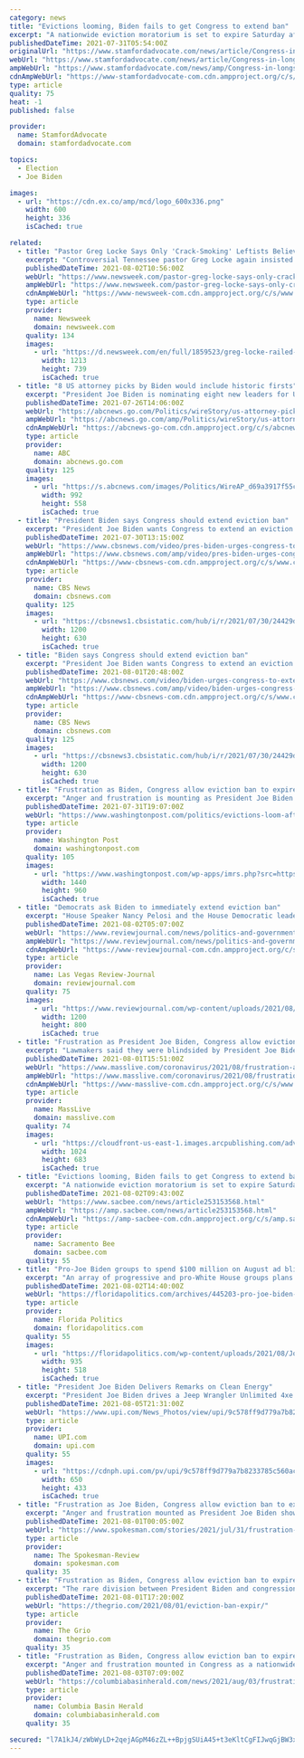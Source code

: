```yaml
---
category: news
title: "Evictions looming, Biden fails to get Congress to extend ban"
excerpt: "A nationwide eviction moratorium is set to expire Saturday after President Joe Biden and Democrats in Congress worked furiously but ultimately failed to align on a long-shot strategy to prevent millions of Americans from More than 3."
publishedDateTime: 2021-07-31T05:54:00Z
originalUrl: "https://www.stamfordadvocate.com/news/article/Congress-in-longshot-bid-to-extend-expiring-16351992.php"
webUrl: "https://www.stamfordadvocate.com/news/article/Congress-in-longshot-bid-to-extend-expiring-16351992.php"
ampWebUrl: "https://www.stamfordadvocate.com/news/amp/Congress-in-longshot-bid-to-extend-expiring-16351992.php"
cdnAmpWebUrl: "https://www-stamfordadvocate-com.cdn.ampproject.org/c/s/www.stamfordadvocate.com/news/amp/Congress-in-longshot-bid-to-extend-expiring-16351992.php"
type: article
quality: 75
heat: -1
published: false

provider:
  name: StamfordAdvocate
  domain: stamfordadvocate.com

topics:
  - Election
  - Joe Biden

images:
  - url: "https://cdn.ex.co/amp/mcd/logo_600x336.png"
    width: 600
    height: 336
    isCached: true

related:
  - title: "Pastor Greg Locke Says Only 'Crack-Smoking' Leftists Believe Joe Biden Won Election"
    excerpt: "Controversial Tennessee pastor Greg Locke again insisted President Joe Biden was not legitimately elected, and claimed only \"crack-smoking\" leftists would think he beat Donald Trump to the White House."
    publishedDateTime: 2021-08-02T10:56:00Z
    webUrl: "https://www.newsweek.com/pastor-greg-locke-says-only-crack-smoking-leftists-believe-joe-biden-won-election-1615146"
    ampWebUrl: "https://www.newsweek.com/pastor-greg-locke-says-only-crack-smoking-leftists-believe-joe-biden-won-election-1615146?amp=1"
    cdnAmpWebUrl: "https://www-newsweek-com.cdn.ampproject.org/c/s/www.newsweek.com/pastor-greg-locke-says-only-crack-smoking-leftists-believe-joe-biden-won-election-1615146?amp=1"
    type: article
    provider:
      name: Newsweek
      domain: newsweek.com
    quality: 134
    images:
      - url: "https://d.newsweek.com/en/full/1859523/greg-locke-railed-against-president.jpg"
        width: 1213
        height: 739
        isCached: true
  - title: "8 US attorney picks by Biden would include historic firsts"
    excerpt: "President Joe Biden is nominating eight new leaders for U.S. attorney positions, including in the office overseeing the prosecutions of defendants in the Capitol insurrection"
    publishedDateTime: 2021-07-26T14:06:00Z
    webUrl: "https://abcnews.go.com/Politics/wireStory/us-attorney-picks-biden-include-historic-firsts-79063674"
    ampWebUrl: "https://abcnews.go.com/amp/Politics/wireStory/us-attorney-picks-biden-include-historic-firsts-79063674"
    cdnAmpWebUrl: "https://abcnews-go-com.cdn.ampproject.org/c/s/abcnews.go.com/amp/Politics/wireStory/us-attorney-picks-biden-include-historic-firsts-79063674"
    type: article
    provider:
      name: ABC
      domain: abcnews.go.com
    quality: 125
    images:
      - url: "https://s.abcnews.com/images/Politics/WireAP_d69a3917f55c4aca9968fd54bf57e968_16x9_992.jpg"
        width: 992
        height: 558
        isCached: true
  - title: "President Biden says Congress should extend eviction ban"
    excerpt: "President Joe Biden wants Congress to extend an eviction moratorium before millions lose their homes. CBS MoneyWatch reporter Irina Ivanova joins \"CBSN AM\" to discuss the latest."
    publishedDateTime: 2021-07-30T13:15:00Z
    webUrl: "https://www.cbsnews.com/video/pres-biden-urges-congress-to-extend-eviction-ban/"
    ampWebUrl: "https://www.cbsnews.com/amp/video/pres-biden-urges-congress-to-extend-eviction-ban/"
    cdnAmpWebUrl: "https://www-cbsnews-com.cdn.ampproject.org/c/s/www.cbsnews.com/amp/video/pres-biden-urges-congress-to-extend-eviction-ban/"
    type: article
    provider:
      name: CBS News
      domain: cbsnews.com
    quality: 125
    images:
      - url: "https://cbsnews1.cbsistatic.com/hub/i/r/2021/07/30/24429d6a-f0d9-4d12-ac4e-f3ec60975e64/thumbnail/1200x630/8b8e0cc45b41c40d8d0282e73756989c/cbsn-fusion-pres-biden-urges-congress-to-extend-eviction-ban-thumbnail-763236-640x360.jpg"
        width: 1200
        height: 630
        isCached: true
  - title: "Biden says Congress should extend eviction ban"
    excerpt: "President Joe Biden wants Congress to extend an eviction moratorium before millions lose their homes. CBS MoneyWatch reporter Irina Ivanova joins CBSN AM to discuss the latest."
    publishedDateTime: 2021-08-01T20:48:00Z
    webUrl: "https://www.cbsnews.com/video/biden-urges-congress-to-extend-eviction-ban/"
    ampWebUrl: "https://www.cbsnews.com/amp/video/biden-urges-congress-to-extend-eviction-ban/"
    cdnAmpWebUrl: "https://www-cbsnews-com.cdn.ampproject.org/c/s/www.cbsnews.com/amp/video/biden-urges-congress-to-extend-eviction-ban/"
    type: article
    provider:
      name: CBS News
      domain: cbsnews.com
    quality: 125
    images:
      - url: "https://cbsnews3.cbsistatic.com/hub/i/r/2021/07/30/24429d6a-f0d9-4d12-ac4e-f3ec60975e64/thumbnail/1200x630/8b8e0cc45b41c40d8d0282e73756989c/cbsn-fusion-pres-biden-urges-congress-to-extend-eviction-ban-thumbnail-763236-640x360.jpg"
        width: 1200
        height: 630
        isCached: true
  - title: "Frustration as Biden, Congress allow eviction ban to expire"
    excerpt: "Anger and frustration is mounting as President Joe Biden shows no signs of reversing plans to allow a nationwide eviction moratorium to expire at midnight"
    publishedDateTime: 2021-07-31T19:07:00Z
    webUrl: "https://www.washingtonpost.com/politics/evictions-loom-after-biden-congress-fail-to-extend-ban/2021/07/31/432c1f9c-f1b4-11eb-81b2-9b7061a582d8_story.html"
    type: article
    provider:
      name: Washington Post
      domain: washingtonpost.com
    quality: 105
    images:
      - url: "https://www.washingtonpost.com/wp-apps/imrs.php?src=https://arc-anglerfish-washpost-prod-washpost.s3.amazonaws.com/public/OICFDYHRNEI6XANSTNYGDJMC3A.jpg&w=1440"
        width: 1440
        height: 960
        isCached: true
  - title: "Democrats ask Biden to immediately extend eviction ban"
    excerpt: "House Speaker Nancy Pelosi and the House Democratic leaders called on the Biden administration to immediately extend the nation’s eviction moratorium, calling it a “moral imperative” to prevent Americans from being put out of An estimated 3."
    publishedDateTime: 2021-08-02T05:07:00Z
    webUrl: "https://www.reviewjournal.com/news/politics-and-government/democrats-ask-biden-to-immediately-extend-eviction-ban-2411642/"
    ampWebUrl: "https://www.reviewjournal.com/news/politics-and-government/democrats-ask-biden-to-immediately-extend-eviction-ban-2411642/amp/"
    cdnAmpWebUrl: "https://www-reviewjournal-com.cdn.ampproject.org/c/s/www.reviewjournal.com/news/politics-and-government/democrats-ask-biden-to-immediately-extend-eviction-ban-2411642/amp/"
    type: article
    provider:
      name: Las Vegas Review-Journal
      domain: reviewjournal.com
    quality: 75
    images:
      - url: "https://www.reviewjournal.com/wp-content/uploads/2021/08/15438440_web1_eviction.3-1.jpg?w=1200"
        width: 1200
        height: 800
        isCached: true
  - title: "Frustration as President Joe Biden, Congress allow eviction ban to expire"
    excerpt: "Lawmakers said they were blindsided by President Joe Biden’s inaction as the deadline neared, some furious that he called on Congress to provide a last-minute solution to protect renters. The rare division between the president and his party carried potential lasting political ramifications."
    publishedDateTime: 2021-08-01T15:51:00Z
    webUrl: "https://www.masslive.com/coronavirus/2021/08/frustration-as-president-joe-biden-congress-allow-eviction-ban-to-expire.html"
    ampWebUrl: "https://www.masslive.com/coronavirus/2021/08/frustration-as-president-joe-biden-congress-allow-eviction-ban-to-expire.html?outputType=amp"
    cdnAmpWebUrl: "https://www-masslive-com.cdn.ampproject.org/c/s/www.masslive.com/coronavirus/2021/08/frustration-as-president-joe-biden-congress-allow-eviction-ban-to-expire.html?outputType=amp"
    type: article
    provider:
      name: MassLive
      domain: masslive.com
    quality: 74
    images:
      - url: "https://cloudfront-us-east-1.images.arcpublishing.com/advancelocal/WVYGKAEWXNCIBFQERCXTRFSMZI.jpg"
        width: 1024
        height: 683
        isCached: true
  - title: "Evictions looming, Biden fails to get Congress to extend ban"
    excerpt: "A nationwide eviction moratorium is set to expire Saturday after President Joe Biden and Democrats in Congress worked furiously but ultimately failed to align on a long-shot strategy to prevent millions of Americans from being forced from their home COVID-19 surge."
    publishedDateTime: 2021-08-02T09:43:00Z
    webUrl: "https://www.sacbee.com/news/article253153568.html"
    ampWebUrl: "https://amp.sacbee.com/news/article253153568.html"
    cdnAmpWebUrl: "https://amp-sacbee-com.cdn.ampproject.org/c/s/amp.sacbee.com/news/article253153568.html"
    type: article
    provider:
      name: Sacramento Bee
      domain: sacbee.com
    quality: 55
  - title: "Pro-Joe Biden groups to spend $100 million on August ad blitz"
    excerpt: "An array of progressive and pro-White House groups plans to spend nearly $100 million to promote President Joe Biden’s agenda over the next month to pressure Congress while lawmakers are on their August recess."
    publishedDateTime: 2021-08-02T14:40:00Z
    webUrl: "https://floridapolitics.com/archives/445203-pro-joe-biden-groups-to-spend-100-million-on-august-ad-blitz/"
    type: article
    provider:
      name: Florida Politics
      domain: floridapolitics.com
    quality: 55
    images:
      - url: "https://floridapolitics.com/wp-content/uploads/2021/08/Joe-Biden.jpg"
        width: 935
        height: 518
        isCached: true
  - title: "President Joe Biden Delivers Remarks on Clean Energy"
    excerpt: "President Joe Biden drives a Jeep Wrangler Unlimited 4xe Rubicon around the White House grounds during an event on electric vehicles on the South Lawn of the White House in Washington, DC, on Thursday,"
    publishedDateTime: 2021-08-05T21:31:00Z
    webUrl: "https://www.upi.com/News_Photos/view/upi/9c578ff9d779a7b8233785c560ace8b8/President-Joe-Biden-Delivers-Remarks-on-Clean-Energy/"
    type: article
    provider:
      name: UPI.com
      domain: upi.com
    quality: 55
    images:
      - url: "https://cdnph.upi.com/pv/upi/9c578ff9d779a7b8233785c560ace8b8/WHITE-HOUSEBIDEN.jpg"
        width: 650
        height: 433
        isCached: true
  - title: "Frustration as Joe Biden, Congress allow eviction ban to expire"
    excerpt: "Anger and frustration mounted as President Joe Biden showed no signs of reversing plans to allow a nationwide eviction moratorium to expire at midnight Saturday — one Democratic lawmaker even camping outside the Capitol in protest as millions of Americans were about to be forced from their homes."
    publishedDateTime: 2021-08-01T00:05:00Z
    webUrl: "https://www.spokesman.com/stories/2021/jul/31/frustration-as-joe-biden-congress-allow-eviction-b/"
    type: article
    provider:
      name: The Spokesman-Review
      domain: spokesman.com
    quality: 35
  - title: "Frustration as Biden, Congress allow eviction ban to expire"
    excerpt: "The rare division between President Biden and congressional Democrats carried potential lasting political ramifications."
    publishedDateTime: 2021-08-01T17:20:00Z
    webUrl: "https://thegrio.com/2021/08/01/eviction-ban-expir/"
    type: article
    provider:
      name: The Grio
      domain: thegrio.com
    quality: 35
  - title: "Frustration as Biden, Congress allow eviction ban to expire"
    excerpt: "Anger and frustration mounted in Congress as a nationwide eviction moratorium expired at midnight Saturday — one Democratic lawmaker even camping outside the Capitol in protest as millions of Americans faced being forced from their homes."
    publishedDateTime: 2021-08-03T07:09:00Z
    webUrl: "https://columbiabasinherald.com/news/2021/aug/03/frustration-as-biden-congress-allow-eviction-2/"
    type: article
    provider:
      name: Columbia Basin Herald
      domain: columbiabasinherald.com
    quality: 35

secured: "l7A1kJ4/zWbWyLD+2qejAGpM46zZL++BpjgSUiA45+t3eKltCgFIJwqGjBW3xcUOQzgbPV/b4NNO2qy+CMEzQiV24Dto+r0aKfFx1+N9g+vsd5xRgBu0KFX4kUmbE68Jxf+hqQV7zCJxjLAJe0wnNTXLahjzzmShcB1HogzZKhM7TO1MomPJ2AtiKjagnuX1bD8KcIqXLEhB+CIa9VQoJcHQqwv8c+TIPnzbwJthsWEN7C/KyASnE46W90yj+w/riMpwV+QAFf7arpSu6ruBhMKynMWGMgRTuP993msvSnfI0RSdyFvEPfK7f9CFY76mWMR+PhSjl5tGDBV8kch32pIuOOXf9thrDCnv9A4I5iY=;5XI8rrZ2sjbD4tKhOeLwcw=="
---
```


